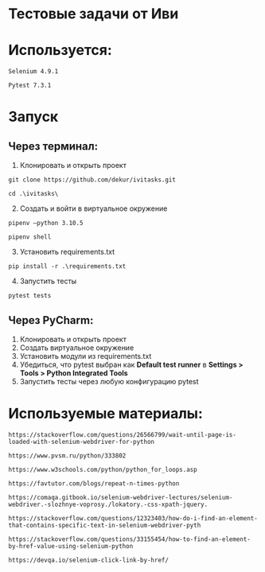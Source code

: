 # Тестовые задачи от Иви

# Используется:
```
Selenium 4.9.1
```
```
Pytest 7.3.1
```
# Запуск
## Через терминал:
1. Клонировать и открыть проект
```
git clone https://github.com/dekur/ivitasks.git
```
```
cd .\ivitasks\
```
2. Создать и войти в виртуальное окружение
```
pipenv —python 3.10.5
```
```
pipenv shell
```
3. Установить requirements.txt
```
pip install -r .\requirements.txt
```
4. Запустить тесты
```
pytest tests
```
## Через PyCharm:
1. Клонировать и открыть проект
2. Создать виртуальное окружение
3. Установить модули из requirements.txt
4. Убедиться, что pytest выбран как **Default test runner** в **Settings > Tools > Python Integrated Tools**
5. Запустить тесты через любую конфигурацию pytest

# Используемые материалы:
```
https://stackoverflow.com/questions/26566799/wait-until-page-is-loaded-with-selenium-webdriver-for-python
```
```
https://www.pvsm.ru/python/333802
```
```
https://www.w3schools.com/python/python_for_loops.asp
```
```
https://favtutor.com/blogs/repeat-n-times-python
```
```
https://comaqa.gitbook.io/selenium-webdriver-lectures/selenium-webdriver.-slozhnye-voprosy./lokatory.-css-xpath-jquery.
```
```
https://stackoverflow.com/questions/12323403/how-do-i-find-an-element-that-contains-specific-text-in-selenium-webdriver-pyth
```
```
https://stackoverflow.com/questions/33155454/how-to-find-an-element-by-href-value-using-selenium-python
```
```
https://devqa.io/selenium-click-link-by-href/
```
